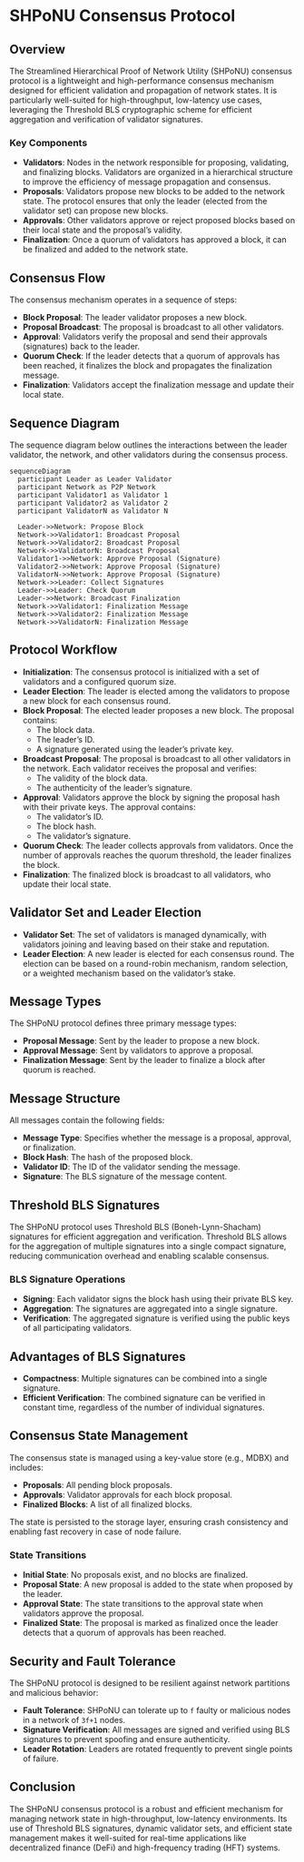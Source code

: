 # SHPoNU Consensus Protocol

## Overview

The Streamlined Hierarchical Proof of Network Utility (SHPoNU) consensus protocol is a lightweight and high-performance consensus mechanism designed for efficient validation and propagation of network states. It is particularly well-suited for high-throughput, low-latency use cases, leveraging the Threshold BLS cryptographic scheme for efficient aggregation and verification of validator signatures.

### Key Components

- **Validators**: Nodes in the network responsible for proposing, validating, and finalizing blocks. Validators are organized in a hierarchical structure to improve the efficiency of message propagation and consensus.
- **Proposals**: Validators propose new blocks to be added to the network state. The protocol ensures that only the leader (elected from the validator set) can propose new blocks.
- **Approvals**: Other validators approve or reject proposed blocks based on their local state and the proposal’s validity.
- **Finalization**: Once a quorum of validators has approved a block, it can be finalized and added to the network state.

## Consensus Flow

The consensus mechanism operates in a sequence of steps:

- **Block Proposal**: The leader validator proposes a new block.
- **Proposal Broadcast**: The proposal is broadcast to all other validators.
- **Approval**: Validators verify the proposal and send their approvals (signatures) back to the leader.
- **Quorum Check**: If the leader detects that a quorum of approvals has been reached, it finalizes the block and propagates the finalization message.
- **Finalization**: Validators accept the finalization message and update their local state.

## Sequence Diagram

The sequence diagram below outlines the interactions between the leader validator, the network, and other validators during the consensus process.

```mermaid
sequenceDiagram
  participant Leader as Leader Validator
  participant Network as P2P Network
  participant Validator1 as Validator 1
  participant Validator2 as Validator 2
  participant ValidatorN as Validator N

  Leader->>Network: Propose Block
  Network->>Validator1: Broadcast Proposal
  Network->>Validator2: Broadcast Proposal
  Network->>ValidatorN: Broadcast Proposal
  Validator1->>Network: Approve Proposal (Signature)
  Validator2->>Network: Approve Proposal (Signature)
  ValidatorN->>Network: Approve Proposal (Signature)
  Network->>Leader: Collect Signatures
  Leader->>Leader: Check Quorum
  Leader->>Network: Broadcast Finalization
  Network->>Validator1: Finalization Message
  Network->>Validator2: Finalization Message
  Network->>ValidatorN: Finalization Message
```

## Protocol Workflow

- **Initialization**: The consensus protocol is initialized with a set of validators and a configured quorum size.
- **Leader Election**: The leader is elected among the validators to propose a new block for each consensus round.
- **Block Proposal**: The elected leader proposes a new block. The proposal contains:
  - The block data.
  - The leader’s ID.
  - A signature generated using the leader’s private key.
- **Broadcast Proposal**: The proposal is broadcast to all other validators in the network. Each validator receives the proposal and verifies:
  - The validity of the block data.
  - The authenticity of the leader’s signature.
- **Approval**: Validators approve the block by signing the proposal hash with their private keys. The approval contains:
  - The validator’s ID.
  - The block hash.
  - The validator’s signature.
- **Quorum Check**: The leader collects approvals from validators. Once the number of approvals reaches the quorum threshold, the leader finalizes the block.
- **Finalization**: The finalized block is broadcast to all validators, who update their local state.

## Validator Set and Leader Election

- **Validator Set**: The set of validators is managed dynamically, with validators joining and leaving based on their stake and reputation.
- **Leader Election**: A new leader is elected for each consensus round. The election can be based on a round-robin mechanism, random selection, or a weighted mechanism based on the validator’s stake.

## Message Types

The SHPoNU protocol defines three primary message types:

- **Proposal Message**: Sent by the leader to propose a new block.
- **Approval Message**: Sent by validators to approve a proposal.
- **Finalization Message**: Sent by the leader to finalize a block after quorum is reached.

## Message Structure

All messages contain the following fields:

- **Message Type**: Specifies whether the message is a proposal, approval, or finalization.
- **Block Hash**: The hash of the proposed block.
- **Validator ID**: The ID of the validator sending the message.
- **Signature**: The BLS signature of the message content.

## Threshold BLS Signatures

The SHPoNU protocol uses Threshold BLS (Boneh-Lynn-Shacham) signatures for efficient aggregation and verification. Threshold BLS allows for the aggregation of multiple signatures into a single compact signature, reducing communication overhead and enabling scalable consensus.

### BLS Signature Operations

- **Signing**: Each validator signs the block hash using their private BLS key.
- **Aggregation**: The signatures are aggregated into a single signature.
- **Verification**: The aggregated signature is verified using the public keys of all participating validators.

## Advantages of BLS Signatures

- **Compactness**: Multiple signatures can be combined into a single signature.
- **Efficient Verification**: The combined signature can be verified in constant time, regardless of the number of individual signatures.

## Consensus State Management

The consensus state is managed using a key-value store (e.g., MDBX) and includes:

- **Proposals**: All pending block proposals.
- **Approvals**: Validator approvals for each block proposal.
- **Finalized Blocks**: A list of all finalized blocks.

The state is persisted to the storage layer, ensuring crash consistency and enabling fast recovery in case of node failure.

### State Transitions

- **Initial State**: No proposals exist, and no blocks are finalized.
- **Proposal State**: A new proposal is added to the state when proposed by the leader.
- **Approval State**: The state transitions to the approval state when validators approve the proposal.
- **Finalized State**: The proposal is marked as finalized once the leader detects that a quorum of approvals has been reached.

## Security and Fault Tolerance

The SHPoNU protocol is designed to be resilient against network partitions and malicious behavior:

- **Fault Tolerance**: SHPoNU can tolerate up to `f` faulty or malicious nodes in a network of `3f+1` nodes.
- **Signature Verification**: All messages are signed and verified using BLS signatures to prevent spoofing and ensure authenticity.
- **Leader Rotation**: Leaders are rotated frequently to prevent single points of failure.

## Conclusion

The SHPoNU consensus protocol is a robust and efficient mechanism for managing network state in high-throughput, low-latency environments. Its use of Threshold BLS signatures, dynamic validator sets, and efficient state management makes it well-suited for real-time applications like decentralized finance (DeFi) and high-frequency trading (HFT) systems.

